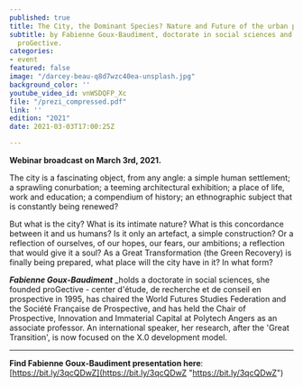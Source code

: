 ```yaml
---
published: true
title: The City, the Dominant Species? Nature and Future of the urban phenomenon
subtitle: by Fabienne Goux-Baudiment, doctorate in social sciences and founder of
  proGective.
categories:
- event
featured: false
image: "/darcey-beau-q8d7wzc40ea-unsplash.jpg"
background_color: ''
youtube_video_id: vnWSDQFP_Xc
file: "/prezi_compressed.pdf"
link: ''
edition: "2021"
date: 2021-03-03T17:00:25Z

---
```

**Webinar broadcast on March 3rd, 2021.**

The city is a fascinating object, from any angle: a simple human settlement; a sprawling conurbation; a teeming architectural exhibition; a place of life, work and education; a compendium of history; an ethnographic subject that is constantly being renewed?

But what is the city? What is its intimate nature? What is this concordance between it and us humans? Is it only an artefact, a simple construction? Or a reflection of ourselves, of our hopes, our fears, our ambitions; a reflection that would give it a soul? As a Great Transformation (the Green Recovery) is finally being prepared, what place will the city have in it? In what form?

**_Fabienne Goux-Baudiment_** _holds a doctorate in social sciences, she founded proGective - center d'étude, de recherche et de conseil en prospective in 1995, has chaired the World Futures Studies Federation and the Société Française de Prospective, and has held the Chair of Prospective, Innovation and Immaterial Capital at Polytech Angers as an associate professor. An international speaker, her research, after the 'Great Transition', is now focused on the X.0 development model.

***

**Find Fabienne Goux-Baudiment presentation here**: [https://bit.ly/3qcQDwZ](https://bit.ly/3qcQDwZ "https://bit.ly/3qcQDwZ")